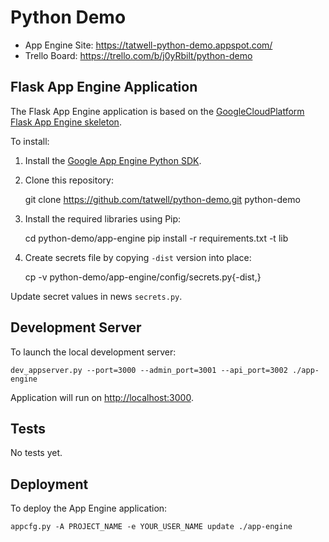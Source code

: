 # Python Demo

- App Engine Site: https://tatwell-python-demo.appspot.com/
- Trello Board: https://trello.com/b/j0yRbilt/python-demo


## Flask App Engine Application

The Flask App Engine application is based on the [GoogleCloudPlatform Flask App Engine
skeleton](https://github.com/GoogleCloudPlatform/appengine-python-flask-skeleton).

To install:

1. Install the [Google App Engine Python SDK](https://cloud.google.com/appengine/downloads).

2. Clone this repository:

    git clone https://github.com/tatwell/python-demo.git python-demo

3. Install the required libraries using Pip:

    cd python-demo/app-engine
    pip install -r requirements.txt -t lib

4. Create secrets file by copying `-dist` version into place:

    cp -v python-demo/app-engine/config/secrets.py{-dist,}

Update secret values in news `secrets.py`.


## Development Server

To launch the local development server:

    dev_appserver.py --port=3000 --admin_port=3001 --api_port=3002 ./app-engine

Application will run on [http://localhost:3000](http://localhost:3000).


## Tests

No tests yet.


## Deployment

To deploy the App Engine application:

    appcfg.py -A PROJECT_NAME -e YOUR_USER_NAME update ./app-engine
